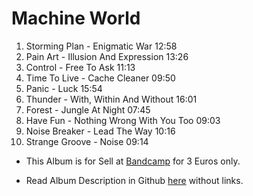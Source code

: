 # Machine World

1. Storming Plan - Enigmatic War 12:58
2. Pain Art - Illusion And Expression 13:26
3. Control - Free To Ask 11:13
4. Time To Live - Cache Cleaner 09:50
5. Panic - Luck 15:54
6. Thunder - With, Within And Without 16:01
7. Forest - Jungle At Night 07:45
8. Have Fun - Nothing Wrong With You Too 09:03
9. Noise Breaker - Lead The Way 10:16
10. Strange Groove - Noise 09:14

- This Album is for Sell at [Bandcamp]() for 3 Euros only.

- Read Album Description in Github [here](../../Dreams/Descriptions/Machine_World.md) without links.